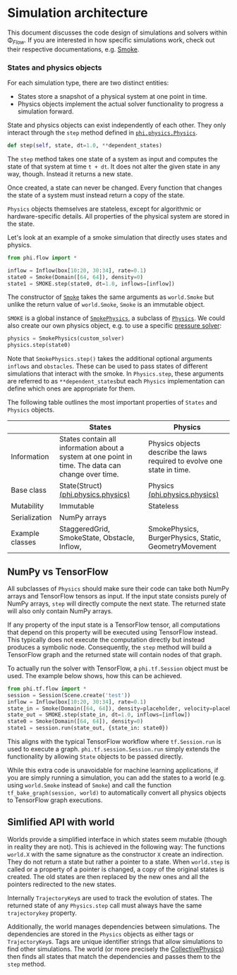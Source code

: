 # Simulation architecture

This document discusses the code design of simulations and solvers within Φ<sub>*Flow*</sub>.
If you are interested in how specific simulations work, check out their respective documentations, e.g.
[Smoke](documentation/smoke.md).


### States and physics objects

For each simulation type, there are two distinct entities:

- States store a snapshot of a physical system at one point in time.
- Physics objects implement the actual solver functionality to progress a simulation forward.

State and physics objects can exist independently of each other.
They only interact through the `step` method defined in [`phi.physics.Physics`](../phi/physics/physics.py).

```python
def step(self, state, dt=1.0, **dependent_states)
```


The `step` method takes one state of a system as input and computes the state of that system at time `t + dt`.
It does not alter the given state in any way, though. Instead it returns a new state.

Once created, a state can never be changed. Every function that changes the state of a system must instead return a copy of the state.

`Physics` objects themselves are stateless, except for algorithmic or hardware-specific details.
All properties of the physical system are stored in the state.

Let's look at an example of a smoke simulation that directly uses states and physics.

```python
from phi.flow import *

inflow = Inflow(box[10:20, 30:34], rate=0.1)
state0 = Smoke(Domain([64, 64]), density=0)
state1 = SMOKE.step(state0, dt=1.0, inflows=[inflow])
```

The constructor of [`Smoke`](../phi/physics/smoke.py) takes the same arguments as `world.Smoke` but unlike the return value of `world.Smoke`, `Smoke` is an immutable object.

`SMOKE` is a global instance of [`SmokePhysics`](../phi/physics/smoke.py), a subclass of [`Physics`](../phi/physics/physics.py).
We could also create our own physics object, e.g. to use a specific [pressure solver](solvers.md):
```python
physics = SmokePhysics(custom_solver)
physics.step(state0)
```

Note that `SmokePhysics.step()` takes the additional optional arguments `inflows` and `obstacles`.
These can be used to pass states of different simulations that interact with the smoke.
In `Physics.step`, these arguments are referred to as `**dependent_states`but
each `Physics` implementation can define which ones are appropriate for them.

The following table outlines the most important properties of `States` and `Physics` objects.

|                 | States                                                                                             | Physics                                                                                                |
|-----------------|----------------------------------------------------------------------------------------------------|--------------------------------------------------------------------------------------------------------|
| Information     | States contain all information about a system at one point in time. The data can change over time. | Physics objects describe the laws required to evolve one state in time. |
| Base class      | State(Struct) [(phi.physics.physics)](../phi/physics/physics.py)                                   | Physics [(phi.physics.physics)](../phi/physics/physics.py)        |
| Mutability      | Immutable                                                                                          | Stateless                                                                                              |
| Serialization   | NumPy arrays                                                                                       |                                                                                              |
| Example classes | StaggeredGrid, SmokeState, Obstacle, Inflow,                                                       | SmokePhysics, BurgerPhysics, Static, GeometryMovement                                                            |t                                                     |


## NumPy vs TensorFlow

All subclasses of `Physics` should make sure their code can take both NumPy arrays and TensorFlow tensors as input.
If the input state consists purely of NumPy arrays, `step` will directly compute the next state.
The returned state will also only contain NumPy arrays.

If any property of the input state is a TensorFlow tensor, all computations that depend on this property will be executed using TensorFlow instead. This typically does not execute the computation directly but instead produces a symbolic node.
Consequently, the `step` method will build a TensorFlow graph and the returned state will contain nodes of that graph.

To actually run the solver with TensorFlow, a `phi.tf.Session` object must be used. The example below shows, how this can be achieved.

```python
from phi.tf.flow import *
session = Session(Scene.create('test'))
inflow = Inflow(box[10:20, 30:34], rate=0.1)
state_in = Smoke(Domain([64, 64]), density=placeholder, velocity=placeholder)
state_out = SMOKE.step(state_in, dt=1.0, inflows=[inflow])
state0 = Smoke(Domain([64, 64]), density=0)
state1 = session.run(state_out, {state_in: state0})
```

This aligns with the typical TensorFlow workflow where `tf.Session.run` is used to execute a graph.
`phi.tf.session.Session.run` simply extends the functionality by allowing `State` objects to be passed directly.

While this extra code is unavoidable for machine learning applications, if you are simply running a simulation, you
can add the states to a world (e.g. using `world.Smoke` instead of `Smoke`) and call the function
`tf_bake_graph(session, world)` to automatically convert all physics objects to TensorFlow graph executions.


## Simlified API with world

Worlds provide a simplified interface in which states seem mutable (though in reality they are not).
This is achieved in the following way:
The functions `world.X` with the same signature as the constructor `X` create an indirection.
They do not return a state but rather a pointer to a state.
When `world.step` is called or a property of a pointer is changed, a copy of the original states is created.
The old states are then replaced by the new ones and all the pointers redirected to the new states.

Internally `TrajectoryKey`s are used to track the evolution of states.
The returned state of any `Physics.step` call must always have the same `trajectorykey` property.

Additionally, the world manages dependencies between simulations.
The dependencies are stored in the `Physics` objects as either tags or `TrajectoryKey`s.
Tags are unique identifier strings that allow simulations to find other simulations.
The world (or more precisely the [CollectivePhysics](../phi/physics/collective.py)) then finds all states that match the dependencies and passes them to the `step` method.
